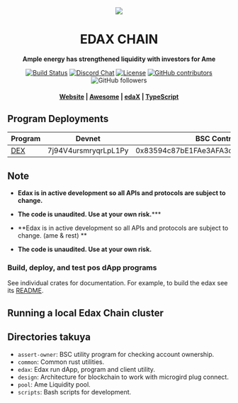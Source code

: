<div align="center">
   
  <img src="https://amev.io/img/list/aprcorp-ame-rest.png" />
 
  <h1>EDAX CHAIN</h1>

  <p>
    <strong>Ample energy has strengthened liquidity with investors for Ame </strong>
  </p>

  <p>
    <a href="https://app.travis-ci.com/energytrutol/ame-liquidity"><img alt="Build Status" src="https://app.travis-ci.com/energytrutol/ame-liquidity.svg?branch=main" /></a>
    <a href="https://discord.com/channels/890451181862797324"><img alt="Discord Chat" src="https://img.shields.io/discord/890451181862797324?color=blueviolet" /></a>
    <a href="https://opensource.org/licenses/Apache-2.0"><img alt="License" src="https://img.shields.io/github/license/energytrutol/ame-liquidity?color=blue" /></a>
    <a href="https://img.shields.io/github/contributors/energytrutol/ame-liquidity" /><img alt="GitHub contributors" src="https://img.shields.io/github/contributors/energytrutol/ame-liquidity?color=yellow"></a>
    <img alt="GitHub followers" src="https://img.shields.io/github/followers/energytrutol?color=blue&logoColor=green&style=social">
  </p>

  <h4>
    <a href="https://amev.io/">Website</a>
    <span> | </span>
    <a href="https://github.com/energytrutol/aws-ame">Awesome</a>
    <span> | </span>
    <a href="https://edex.amev.io/#/">edaX</a>
    <span> | </span>
    <a href="https://github.com/energytrutol/ame-ts">TypeScript</a>
  </h4>
</div>

## Program Deployments

| Program | Devnet | BSC Contract AME |
| --------|--------|------------- |
| [DEX](/edax)     | 7j94V4ursmryqrLpL1Py | 0x83594c87bE1FAe3AFA3d53aF6324F8764Fbfb5d4 |

## Note

* **Edax is in active development so all APIs and protocols are subject to change.**
* **The code is unaudited. Use at your own risk.*****

* **Edax is in active development so all APIs and protocols are subject to change. (ame & rest) **
* **The code is unaudited. Use at your own risk.**

### Build, deploy, and test pos dApp programs

See individual crates for documentation. For example, to build the edax see its [README](https://github.com/energytrutol/edax-dex/3v/masterplan/dex).

## Running a local Edax Chain cluster


## Directories takuya 

* `assert-owner`: BSC utility program for checking account ownership.
* `common`: Common rust utilities.
* `edax`: Edax run dApp, program and client utility.
* `design`: Architecture for blockchain to work with microgird plug connect.
* `pool`: Ame Liquidity pool.
* `scripts`: Bash scripts for development.
